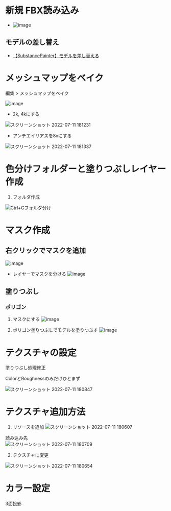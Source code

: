 # 新規 FBX読み込み
- ![image](https://user-images.githubusercontent.com/80798265/178391040-cee661bd-e687-45b2-b4eb-f50ccc8b0b7c.png)

## モデルの差し替え
- [【SubstancePainter】モデルを差し替える](https://summering26.com/substancepainter-mesh-replacement/)

# メッシュマップをベイク
編集 > メッシュマップをベイク

![image](https://user-images.githubusercontent.com/80798265/178239556-d9203d3f-bcf2-4699-963d-687a50adea37.png)
- 2k, 4kにする

![スクリーンショット 2022-07-11 181231](https://user-images.githubusercontent.com/80798265/178239888-9a752994-5a92-4cb4-8efc-d644ccca189c.jpg)
- アンチエイリアスを8xにする

![スクリーンショット 2022-07-11 181337](https://user-images.githubusercontent.com/80798265/178239870-b7ccca59-a13d-4ccd-b99a-e975144f3985.jpg)


#  色分けフォルダーと塗りつぶしレイヤー作成
1. フォルダ作成

![Ctrl+Gフォルダ分け](https://user-images.githubusercontent.com/80798265/178240215-27e65cd7-3ae5-4ff6-a1a6-8bc89182b2b9.jpg)

# マスク作成
## 右クリックでマスクを追加
![image](https://user-images.githubusercontent.com/80798265/178241114-1c6be127-2791-4b9b-9fc3-11e429931da2.png)
- レイヤーでマスクを分ける
![image](https://user-images.githubusercontent.com/80798265/178240157-434d43b0-57ca-4c16-be4f-235e8f1cc530.png)

## 塗りつぶし
### ポリゴン
1. マスクにする
![image](https://user-images.githubusercontent.com/80798265/178387493-fee4f192-11ac-4f4c-846e-74bd0237ab4d.png)

2. ポリゴン塗りつぶしでモデルを塗りつぶす
![image](https://user-images.githubusercontent.com/80798265/178387047-6bc2f32a-4eb1-4cea-aead-b5d2c8be8992.png)


# テクスチャの設定
塗りつぶし処理修正

ColorとRoughnessのみだけひとまず

![スクリーンショット 2022-07-11 180847](https://user-images.githubusercontent.com/80798265/178240324-3e05b899-b74c-4fb2-9cfd-30df509371f0.jpg)

# テクスチャ追加方法
1. リソースを追加
![スクリーンショット 2022-07-11 180607](https://user-images.githubusercontent.com/80798265/178240491-cb47825e-0d1e-4dff-91da-da5872151af8.jpg)

読み込み先  
![スクリーンショット 2022-07-11 180709](https://user-images.githubusercontent.com/80798265/178240582-77fc09d6-167f-41ef-b4c8-be37b3e223f1.jpg)

2. テクスチャに変更
 
![スクリーンショット 2022-07-11 180654](https://user-images.githubusercontent.com/80798265/178240667-73323063-6324-4dd2-b6a6-706def225676.jpg)

# カラー設定
3面投影
